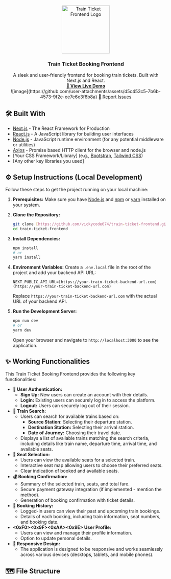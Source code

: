 <br/>
<p align="center">
  <a href="https://github.com/vickycode674/train-ticket-frontend">
    <img src="your-logo-or-project-image.png" alt="Train Ticket Frontend Logo" width="150">
  </a>

  <h3 align="center">Train Ticket Booking Frontend</h3>

  <p align="center">
    A sleek and user-friendly frontend for booking train tickets. Built with Next.js and React.
    <br />
    <a href="your-deployed-application-link.com"><strong>🚀 View Live Demo</strong></a>
    <br />
    ![image](https://github.com/user-attachments/assets/d5c453c5-7b6b-4573-9f2e-ee7e6e3f8b8a)
    <a href="https://github.com/vickycode674/train-ticket-frontend/issues">🐞 Report Issues</a>
  </p>
</p>

## 🛠️ Built With

* [Next.js](https://nextjs.org/) - The React Framework for Production
* [React.js](https://react.dev/) - A JavaScript library for building user interfaces
* [Node.js](https://nodejs.org/en/) - JavaScript runtime environment (for any potential middleware or utilities)
* [Axios](https://axios-http.com/docs/intro) - Promise based HTTP client for the browser and node.js
* [Your CSS Framework/Library] (e.g., [Bootstrap](https://getbootstrap.com/), [Tailwind CSS](https://tailwindcss.com/))
* [Any other key libraries you used]

## ⚙️ Setup Instructions (Local Development)

Follow these steps to get the project running on your local machine:

1.  **Prerequisites:** Make sure you have [Node.js](https://nodejs.org/en/) and [npm](https://www.npmjs.com/) or [yarn](https://yarnpkg.com/) installed on your system.

2.  **Clone the Repository:**
    ```bash
    git clone [https://github.com/vickycode674/train-ticket-frontend.git](https://github.com/vickycode674/train-ticket-frontend.git)
    cd train-ticket-frontend
    ```

3.  **Install Dependencies:**
    ```bash
    npm install
    # or
    yarn install
    ```

4.  **Environment Variables:** Create a `.env.local` file in the root of the project and add your backend API URL:
    ```
    NEXT_PUBLIC_API_URL=[https://your-train-ticket-backend-url.com](https://your-train-ticket-backend-url.com)
    ```
    Replace `https://your-train-ticket-backend-url.com` with the actual URL of your backend API.

5.  **Run the Development Server:**
    ```bash
    npm run dev
    # or
    yarn dev
    ```

    Open your browser and navigate to `http://localhost:3000` to see the application.

## ✨ Working Functionalities

This Train Ticket Booking Frontend provides the following key functionalities:

* **👤 User Authentication:**
    * **Sign Up:** New users can create an account with their details.
    * **Login:** Existing users can securely log in to access the platform.
    * **Logout:** Users can securely log out of their session.
* **🚂 Train Search:**
    * Users can search for available trains based on:
        * **Source Station:** Selecting their departure station.
        * **Destination Station:** Selecting their arrival station.
        * **Date of Journey:** Choosing their travel date.
    * Displays a list of available trains matching the search criteria, including details like train name, departure time, arrival time, and available seats.
* **💺 Seat Selection:**
    * Users can view the available seats for a selected train.
    * Interactive seat map allowing users to choose their preferred seats.
    * Clear indication of booked and available seats.
* **💰 Booking Confirmation:**
    * Summary of the selected train, seats, and total fare.
    * Secure payment gateway integration (if implemented - mention the method).
    * Generation of booking confirmation with ticket details.
* **🎫 Booking History:**
    * Logged-in users can view their past and upcoming train bookings.
    * Details of each booking, including train information, seat numbers, and booking date.
* **<0xF0><0x9F><0xAA><0x9E> User Profile:**
    * Users can view and manage their profile information.
    * Option to update personal details.
* **📱 Responsive Design:**
    * The application is designed to be responsive and works seamlessly across various devices (desktops, tablets, and mobile phones).

## 🗺️ File Structure
